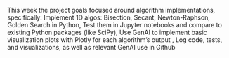 This week the project goals focused around algorithm implementations, specifically: Implement 1D algos: Bisection, Secant, Newton-Raphson, Golden Search in Python, Test them in Jupyter notebooks and compare to existing Python packages (like SciPy), Use GenAI to implement basic visualization plots with Plotly for each algorithm’s output , Log code, tests, and visualizations, as well as relevant GenAI use in Github
